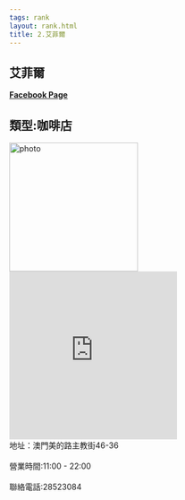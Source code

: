 ```yaml
---
tags: rank
layout: rank.html
title: 2.艾菲爾
---
```



<h2>艾菲爾</h2>
<a href='https://www.facebook.com/eiffeycafe/'><b>Facebook Page</b></a>
<h2>類型:咖啡店</h2>
<img src="https://static7.orstatic.com/userphoto/doorphoto/5/45O/00TKGM708881F488FCCCC4lv.jpg" alt="photo" width="230" height="230">
<iframe src="https://www.google.com/maps/embed?pb=!1m18!1m12!1m3!1d2880.628176531021!2d113.54512366506012!3d22.200827528256895!2m3!1f0!2f0!3f0!3m2!1i1024!2i768!4f13.1!3m3!1m2!1s0x34017ae1026bb36f%3A0xa7b05bbb01af16a9!2sEiffey%20Cafe%20%26%20Waffle!5e0!3m2!1szh-TW!2s!4v1612315454806!5m2!1szh-TW!2s" width="300" height="300" frameborder="0" style="border:0;" allowfullscreen="" aria-hidden="false" tabindex="0"></iframe>
<br>地址：澳門美的路主教街46-36</br>
<br>營業時間:11:00 - 22:00 </br>
<br>聯絡電話:28523084</br>

